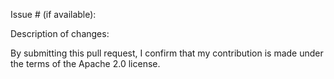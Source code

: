 Issue # (if available):

Description of changes:


By submitting this pull request, I confirm that my contribution is made under the terms of the Apache 2.0 license.

